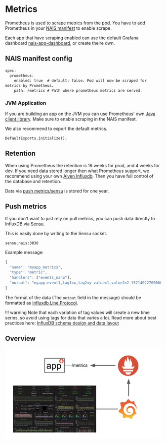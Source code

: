 # Metrics

Prometheus is used to scrape metrics from the pod. You have to add Prometheus in your [NAIS manifest](../nais-application/application.md) to enable scrape.

Each app that have scraping enabled can use the default Grafana dashboard [nais-app-dashboard](https://grafana.adeo.no/d/000000283/nais-app-dashbord), or create theire own.

## NAIS manifest config

```text
spec:
  prometheus:
    enabled: true  # default: false. Pod will now be scraped for metrics by Prometheus.
    path: /metrics # Path where prometheus metrics are served.
```

### JVM Application

If you are building an app on the JVM you can use Prometheus' own [Java client library](https://github.com/prometheus/client_java). Make sure to enable scraping in the NAIS manifest.

We also recommend to export the default metrics.

```text
DefaultExports.initialize();
```

## Retention

When using Prometheus the retention is 16 weeks for prod, and 4 weeks for dev.
If you need data stored longer then what Prometheus support, we recommend using your own [Aiven Influxdb](/persistence/influxdb).
Then you have full control of the database and retention.

Data via [push metrics/sensu](#push-metrics) is stored for one year.

## Push metrics

If you don't want to just rely on pull metrics, you can push data directly to InfluxDB via [Sensu](https://sensu.io/).

This is easily done by writing to the Sensu socket.

```text
sensu.nais:3030
```

Example message:

```javascript
{
  "name": "myapp_metrics",
  "type": "metric",
  "handlers": ["events_nano"],
  "output": "myapp.event1,tag1=x,tag2=y value=1,value2=2 1571402276000000000\nmyapp.event2,tag1=xx,tag2=yy value=42,value2=69 1571402276000000000"
}
```

The format of the data \(The `output` field in the message\) should be formatted as [Influxdb Line Protocol](https://docs.influxdata.com/influxdb/v1.5/write_protocols/line_protocol_tutorial/#syntax).

!!! warning
    Note that each variation of tag values will create a new time series, so avoid using tags for data that varies a lot. Read more about best practices here: [InfluxDB schema design and data layout](https://docs.influxdata.com/influxdb/v1.8/concepts/schema_and_data_layout/)

## Overview

![From app to Grafana](../assets/metrics_overview.png)

